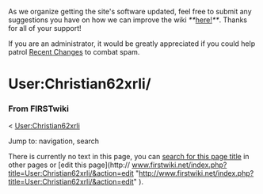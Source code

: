 As we organize getting the site's software updated, feel free to submit any
suggestions you have on how we can improve the wiki
_**_[here!](/index.php/User:Hallry/Suggestions "User:Hallry/Suggestions"
)_**_. Thanks for all of your support!

If you are an administrator, it would be greatly appreciated if you could help
patrol [Recent Changes](/index.php/Special:Recentchanges
"Special:Recentchanges" ) to combat spam.

# User:Christian62xrli/

### From FIRSTwiki

&lt; [User:Christian62xrli](/index.php/User:Christian62xrli
"User:Christian62xrli" )

Jump to: navigation, search

There is currently no text in this page, you can [search for this page
title](/index.php/Special:Search/Christian62xrli/
"Special:Search/Christian62xrli/" ) in other pages or [edit this page](http://
www.firstwiki.net/index.php?title=User:Christian62xrli/&action=edit
"http://www.firstwiki.net/index.php?title=User:Christian62xrli/&action=edit"
).

